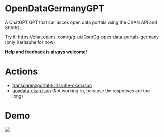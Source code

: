 # OpenDataGermanyGPT
A ChatGPT GPT that can acces open data portals using the CKAN API and SPARQL

Try it: https://chat.openai.com/g/g-uiJQsroGg-open-data-portals-germany 
(only Karlsruhe for now)

**Help and feedback is always welcome!**

# Actions
* [transparenzportal-karlsruhe-ckan.json](https://github.com/stefangrotz/OpenDataGermanyGPT/blob/main/actions/transparenzportal-karlsruhe-ckan.json)
* [govdata-ckan.json](https://github.com/stefangrotz/OpenDataGermanyGPT/blob/main/actions/govdata-ckan.json) (Not working rn, because the responses are too long)

# Demo

![](opendata-ka.gif)
